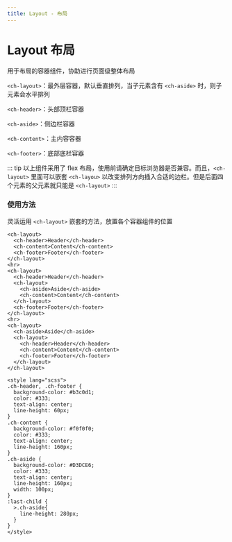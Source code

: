 ```yaml
---
title: Layout - 布局
---
```


# Layout 布局

用于布局的容器组件，协助进行页面级整体布局

`<ch-layout>`：最外层容器，默认垂直排列，当子元素含有 `<ch-aside>` 时，则子元素会水平排列

`<ch-header>`：头部顶栏容器

`<ch-aside>`：侧边栏容器

`<ch-content>`：主内容容器

`<ch-footer>`：底部底栏容器

::: tip
以上组件采用了 flex 布局，使用前请确定目标浏览器是否兼容。而且，`<ch-layout>` 里面可以嵌套 `<ch-layou>` 以改变排列方向插入合适的边栏。但是后面四个元素的父元素就只能是 `<ch-layout>`
:::

### 使用方法

<ClientOnly><LayoutDemo></LayoutDemo></ClientOnly>

灵活运用 `<ch-layout>` 嵌套的方法，放置各个容器组件的位置

```vue
<ch-layout>
  <ch-header>Header</ch-header>
  <ch-content>Content</ch-content>
  <ch-footer>Footer</ch-footer>
</ch-layout>
<hr>
<ch-layout>
  <ch-header>Header</ch-header>
  <ch-layout>
    <ch-aside>Aside</ch-aside>
    <ch-content>Content</ch-content>
  </ch-layout>
  <ch-footer>Footer</ch-footer>
</ch-layout>
<hr>
<ch-layout>
  <ch-aside>Aside</ch-aside>
  <ch-layout>
    <ch-header>Header</ch-header>
    <ch-content>Content</ch-content>
    <ch-footer>Footer</ch-footer>
  </ch-layout>
</ch-layout>

<style lang="scss">
.ch-header, .ch-footer {
  background-color: #b3c0d1;
  color: #333;
  text-align: center;
  line-height: 60px;
}
.ch-content {
  background-color: #f0f0f0;
  color: #333;
  text-align: center;
  line-height: 160px;
}
.ch-aside {
  background-color: #D3DCE6;
  color: #333;
  text-align: center;
  line-height: 160px;
  width: 100px;
}
:last-child {
  >.ch-aside{
    line-height: 280px;
  }
}
</style>
```